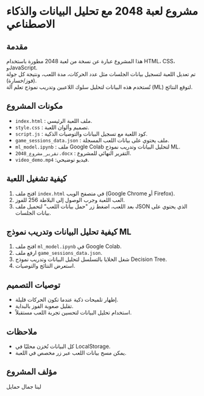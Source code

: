 # مشروع لعبة 2048 مع تحليل البيانات والذكاء الاصطناعي

## مقدمة
هذا المشروع عبارة عن نسخة من لعبة 2048 مطورة باستخدام HTML، CSS، وJavaScript.  
تم تعديل اللعبة لتسجيل بيانات الجلسات مثل عدد الحركات، مدة اللعب، ونتيجة كل جولة (فوز/خسارة).  
تُستخدم هذه البيانات لتحليل سلوك اللاعبين وتدريب نموذج تعلم آلة (ML) لتوقع النتائج.

## مكونات المشروع
- `index.html` : ملف اللعبة الرئيسي.
- `style.css` : تصميم وألوان اللعبة.
- `script.js` : كود اللعبة مع تسجيل البيانات والتوصيات الذكية.
- `game_sessions_data.json` : ملف يحتوي على بيانات اللعب المسجلة.
- `ml_model.ipynb` : ملف Google Colab لتحليل البيانات وتدريب نموذج ML.
- `تقرير_مشروع_2048.docx` : التقرير النهائي للمشروع.
- `video_demo.mp4` :فيديو توضيحي.

## كيفية تشغيل اللعبة
1. افتح ملف `index.html` في متصفح الويب (Google Chrome أو Firefox).
2. العب اللعبة وجرب الوصول إلى البلاطة 256 للفوز.
3. بعد اللعب، اضغط زر "حمل بيانات اللعب" لتحميل ملف JSON الذي يحتوي على بيانات الجلسات.

## كيفية تحليل البيانات وتدريب نموذج ML
1. افتح ملف `ml_model.ipynb` في Google Colab.
2. ارفع ملف `game_sessions_data.json`.
3. شغل الخلايا بالتسلسل لتحليل البيانات وتدريب نموذج Decision Tree.
4. استعرض النتائج والتوصيات.

## توصيات التصميم
- إظهار تلميحات ذكية عندما تكون الحركات قليلة.
- تقليل صعوبة الفوز بالبداية.
- استخدام تحليل البيانات لتحسين تجربة اللعب مستقبلاً.

## ملاحظات
- كل البيانات تُخزن محليًا في LocalStorage.
- يمكن مسح بيانات اللعب عبر زر مخصص في اللعبة.

## مؤلف المشروع
لينا جمال حمايل
